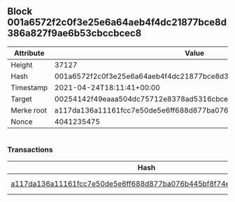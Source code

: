 ## Block 001a6572f2c0f3e25e6a64aeb4f4dc21877bce8d386a827f9ae6b53cbccbcec8

Attribute | Value
--- | ---
Height | 37127
Hash | 001a6572f2c0f3e25e6a64aeb4f4dc21877bce8d386a827f9ae6b53cbccbcec8
Timestamp | 2021-04-24T18:11:41+00:00
Target | 00254142f49eaaa504dc75712e8378ad5316cbcead634704b3734b6271167cc4
Merke root | a117da136a11161fcc7e50de5e6ff688d877ba076b445bf8f74e98413de4b2ea
Nonce | 4041235475

```

```

### Transactions

Hash | Amount
--- | ---
[a117da136a11161fcc7e50de5e6ff688d877ba076b445bf8f74e98413de4b2ea](a117da136a11161fcc7e50de5e6ff688d877ba076b445bf8f74e98413de4b2ea.md) | 10.00000000 SKEPTI 
